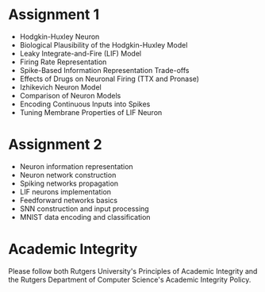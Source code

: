 # Assignment 1
- Hodgkin-Huxley Neuron
- Biological Plausibility of the Hodgkin-Huxley Model
- Leaky Integrate-and-Fire (LIF) Model
- Firing Rate Representation
- Spike-Based Information Representation Trade-offs
- Effects of Drugs on Neuronal Firing (TTX and Pronase)
- Izhikevich Neuron Model
- Comparison of Neuron Models
- Encoding Continuous Inputs into Spikes
- Tuning Membrane Properties of LIF Neuron

# Assignment 2
- Neuron information representation
- Neuron network construction
- Spiking networks propagation
- LIF neurons implementation
- Feedforward networks basics
- SNN construction and input processing
- MNIST data encoding and classification

# Academic Integrity
Please follow both Rutgers University's Principles of Academic Integrity and the Rutgers Department of Computer Science's Academic Integrity Policy.

